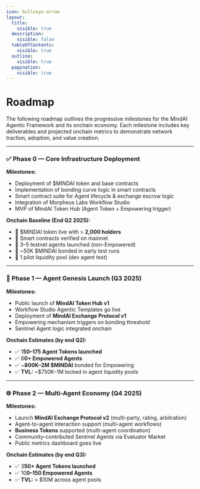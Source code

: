 ```yaml
---
icon: bullseye-arrow
layout:
  title:
    visible: true
  description:
    visible: false
  tableOfContents:
    visible: true
  outline:
    visible: true
  pagination:
    visible: true
---
```


# Roadmap



The following roadmap outlines the progressive milestones for the MindAI Agentic Framework and its onchain economy. Each milestone includes key deliverables and projected onchain metrics to demonstrate network traction, adoption, and value creation.

***

### ✅ Phase 0 — Core Infrastructure Deployment

**Milestones:**

* Deployment of $MINDAI token and base contracts
* Implementation of bonding curve logic in smart contracts
* Smart contract suite for Agent lifecycle & exchange escrow logic
* Integration of Morpheus Labs Workflow Studio
* MVP of MindAI Token Hub (Agent Token + Empowering trigger)

**Onchain Baseline (End Q2 2025):**

* 🔹 $MINDAI token live with > **2,000 holders**
* 🔹 Smart contracts verified on mainnet
* 🔹 3–5 testnet agents launched (non-Empowered)
* 🔹 \~50K $MINDAI bonded in early test runs
* 🔹 1 pilot liquidity pool (dev agent test)

***

### 🚀 Phase 1 — Agent Genesis Launch (Q3 2025)

**Milestones:**

* Public launch of **MindAI Token Hub v1**
* Workflow Studio Agentic Templates go live
* Deployment of **MindAI Exchange Protocol v1**
* Empowering mechanism triggers on bonding threshold
* Sentinel Agent logic integrated onchain

**Onchain Estimates (by end Q2):**

* ✅ 1**50–175 Agent Tokens launched**
* ✅ 6**0+ Empowered Agents**
* ✅ \~**800K–2M $MINDAI** bonded for Empowering
* ✅ **TVL:** \~$750K–1M locked in agent liquidity pools





***

### 🌐 Phase 2 — Multi-Agent Economy (Q4 2025)

**Milestones:**

* Launch **MindAI Exchange Protocol v2** (multi-party, rating, arbitration)
* Agent-to-agent interaction support (multi-agent workflows)
* **Business Tokens** supported (multi-agent coordination)
* Community-contributed Sentinel Agents via Evaluator Market
* Public metrics dashboard goes live

**Onchain Estimates (by end Q3):**

* ✅ 3**50+ Agent Tokens launched**
* ✅ 10**0–150 Empowered Agents**
* ✅ **TVL:** > $10M across agent pools

